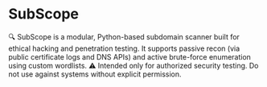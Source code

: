 # SubScope
🔍 SubScope is a modular, Python-based subdomain scanner built for ethical hacking and penetration testing. It supports passive recon (via public certificate logs and DNS APIs) and active brute-force enumeration using custom wordlists.  ⚠️ Intended only for authorized security testing. Do not use against systems without explicit permission.
